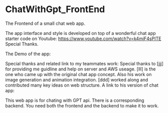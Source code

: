 # ChatWithGpt_FrontEnd
The Frontend of a small chat web app.

The app interface and style is developed on top of a wonderful chat app starter code on Youtube:  https://www.youtube.com/watch?v=k4mjF4sPITE
Special Thanks.

The Demo of the app: 

Special thanks and related link to my teammates work:
Special thanks to [jjj] for providing me guidline and help on server and AWS useage.
[lll] is the one who came up with the original chat app concept. Also his work on image generation and animation integration.
[ddd] worked along and contributed many key ideas on web structure. A link to his version of chat app:



This web app is for chating with GPT api. There is a corresponding backend. You need both the frontend and the backend to make it to work.



